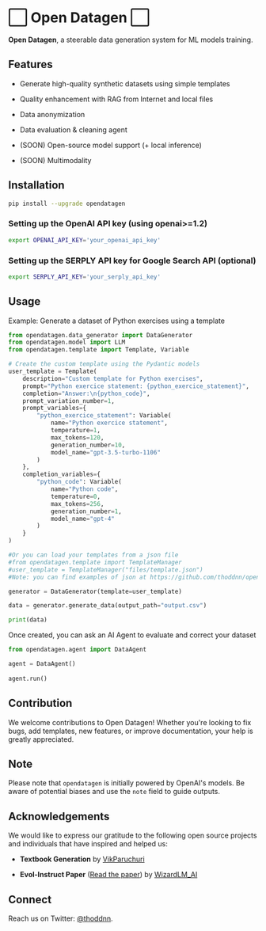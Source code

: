 # ⬜️ Open Datagen ⬜️

**Open Datagen**, a steerable data generation system for ML models training.

## Features

- Generate high-quality synthetic datasets using simple templates

- Quality enhancement with RAG from Internet and local files

- Data anonymization 

- Data evaluation & cleaning agent

- (SOON) Open-source model support (+ local inference)

- (SOON) Multimodality

## Installation

```bash
pip install --upgrade opendatagen
```

### Setting up the OpenAI API key (using openai>=1.2)

```bash
export OPENAI_API_KEY='your_openai_api_key'
```

### Setting up the SERPLY API key for Google Search API (optional)

```bash
export SERPLY_API_KEY='your_serply_api_key'
```

## Usage

Example: Generate a dataset of Python exercises using a template

```python
from opendatagen.data_generator import DataGenerator
from opendatagen.model import LLM
from opendatagen.template import Template, Variable

# Create the custom template using the Pydantic models
user_template = Template(
    description="Custom template for Python exercises",
    prompt="Python exercice statement: {python_exercice_statement}",
    completion="Answer:\n{python_code}",
    prompt_variation_number=1,
    prompt_variables={
        "python_exercice_statement": Variable(
            name="Python exercice statement",
            temperature=1,
            max_tokens=120,
            generation_number=10,
            model_name="gpt-3.5-turbo-1106"
        )
    },
    completion_variables={
        "python_code": Variable(
            name="Python code",
            temperature=0,
            max_tokens=256,
            generation_number=1,
            model_name="gpt-4"
        )
    }
)

#Or you can load your templates from a json file
#from opendatagen.template import TemplateManager
#user_template = TemplateManager("files/template.json")
#Note: you can find examples of json at https://github.com/thoddnn/open-datagen/blob/main/opendatagen/files/template.json

generator = DataGenerator(template=user_template)

data = generator.generate_data(output_path="output.csv")

print(data)
```


Once created, you can ask an AI Agent to evaluate and correct your dataset

```python
from opendatagen.agent import DataAgent

agent = DataAgent()
    
agent.run()
```

## Contribution 

We welcome contributions to Open Datagen! Whether you're looking to fix bugs, add templates, new features, or improve documentation, your help is greatly appreciated.
  
## Note 

Please note that `opendatagen` is initially powered by OpenAI's models. Be aware of potential biases and use the `note` field to guide outputs.

## Acknowledgements

We would like to express our gratitude to the following open source projects and individuals that have inspired and helped us:

- **Textbook Generation** by [VikParuchuri](https://github.com/VikParuchuri/textbook_quality)
  
- **Evol-Instruct Paper** ([Read the paper](https://arxiv.org/abs/2306.08568)) by [WizardLM_AI](https://twitter.com/WizardLM_AI)

## Connect 

Reach us on Twitter: [@thoddnn](https://twitter.com/thoddnn).